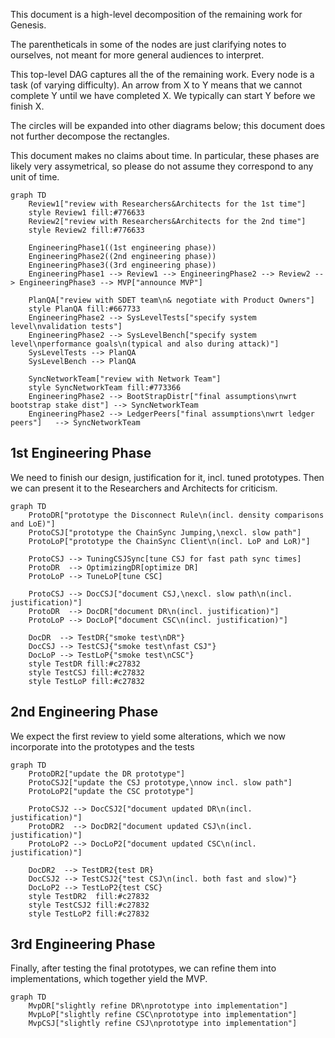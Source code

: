 This document is a high-level decomposition of the remaining work for Genesis.

The parentheticals in some of the nodes are just clarifying notes to ourselves, not meant for more general audiences to interpret.

This top-level DAG captures all the of the remaining work.
Every node is a task (of varying difficulty).
An arrow from X to Y means that we cannot complete Y until we have completed X.
We typically can start Y before we finish X.

The circles will be expanded into other diagrams below; this document does not further decompose the rectangles.

This document makes no claims about time.
In particular, these phases are likely very assymetrical, so please do not assume they correspond to any unit of time.

```mermaid
graph TD
    Review1["review with Researchers&Architects for the 1st time"]
    style Review1 fill:#776633
    Review2["review with Researchers&Architects for the 2nd time"]
    style Review2 fill:#776633

    EngineeringPhase1((1st engineering phase))
    EngineeringPhase2((2nd engineering phase))
    EngineeringPhase3((3rd engineering phase))
    EngineeringPhase1 --> Review1 --> EngineeringPhase2 --> Review2 --> EngineeringPhase3 --> MVP["announce MVP"]

    PlanQA["review with SDET team\n& negotiate with Product Owners"]
    style PlanQA fill:#667733
    EngineeringPhase2 --> SysLevelTests["specify system level\nvalidation tests"]
    EngineeringPhase2 --> SysLevelBench["specify system level\nperformance goals\n(typical and also during attack)"]
    SysLevelTests --> PlanQA
    SysLevelBench --> PlanQA

    SyncNetworkTeam["review with Network Team"]
    style SyncNetworkTeam fill:#773366
    EngineeringPhase2 --> BootStrapDistr["final assumptions\nwrt bootstrap stake dist"] --> SyncNetworkTeam
    EngineeringPhase2 --> LedgerPeers["final assumptions\nwrt ledger peers"]   --> SyncNetworkTeam
```

## 1st Engineering Phase

We need to finish our design, justification for it, incl. tuned prototypes.
Then we can present it to the Researchers and Architects for criticism.

```mermaid
graph TD
    ProtoDR["prototype the Disconnect Rule\n(incl. density comparisons and LoE)"]
    ProtoCSJ["prototype the ChainSync Jumping,\nexcl. slow path"]
    ProtoLoP["prototype the ChainSync Client\n(incl. LoP and LoR)"]

    ProtoCSJ --> TuningCSJSync[tune CSJ for fast path sync times]
    ProtoDR  --> OptimizingDR[optimize DR]
    ProtoLoP --> TuneLoP[tune CSC]
    
    ProtoCSJ --> DocCSJ["document CSJ,\nexcl. slow path\n(incl. justification)"]
    ProtoDR  --> DocDR["document DR\n(incl. justification)"]
    ProtoLoP --> DocLoP["document CSC\n(incl. justification)"]

    DocDR  --> TestDR{"smoke test\nDR"}
    DocCSJ --> TestCSJ{"smoke test\nfast CSJ"}
    DocLoP --> TestLoP{"smoke test\nCSC"}
    style TestDR fill:#c27832
    style TestCSJ fill:#c27832
    style TestLoP fill:#c27832
```

## 2nd Engineering Phase

We expect the first review to yield some alterations, which we now incorporate into the prototypes and the tests

```mermaid
graph TD
    ProtoDR2["update the DR prototype"]
    ProtoCSJ2["update the CSJ prototype,\nnow incl. slow path"]
    ProtoLoP2["update the CSC prototype"]

    ProtoCSJ2 --> DocCSJ2["document updated DR\n(incl. justification)"]
    ProtoDR2  --> DocDR2["document updated CSJ\n(incl. justification)"]
    ProtoLoP2 --> DocLoP2["document updated CSC\n(incl. justification)"]

    DocDR2  --> TestDR2{test DR}
    DocCSJ2 --> TestCSJ2{"test CSJ\n(incl. both fast and slow)"}
    DocLoP2 --> TestLoP2{test CSC}
    style TestDR2  fill:#c27832
    style TestCSJ2 fill:#c27832
    style TestLoP2 fill:#c27832
```

## 3rd Engineering Phase

Finally, after testing the final prototypes, we can refine them into implementations, which together yield the MVP.

```mermaid
graph TD
    MvpDR["slightly refine DR\nprototype into implementation"]
    MvpLoP["slightly refine CSC\nprototype into implementation"]
    MvpCSJ["slightly refine CSJ\nprototype into implementation"]
```
